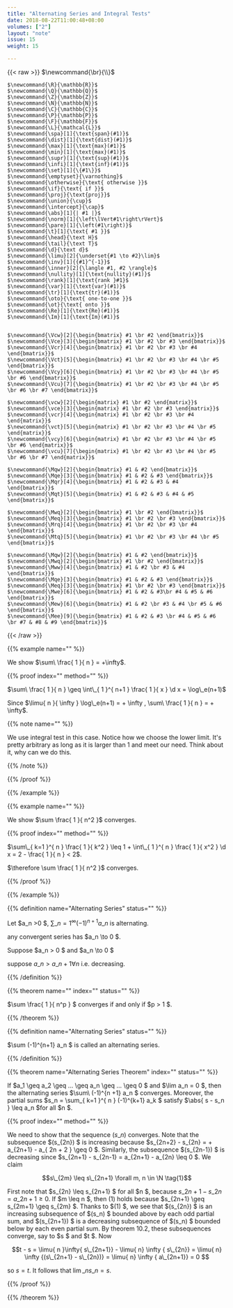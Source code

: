 ```yaml
---
title: "Alternating Series and Integral Tests"
date: 2018-08-22T11:00:48+08:00
volumes: ["2"]
layout: "note"
issue: 15
weight: 15

---
```


<!--more-->

<div class="latex-macros">
  {{< raw >}}
    $\newcommand{\br}{\\}$

    $\newcommand{\R}{\mathbb{R}}$
    $\newcommand{\Q}{\mathbb{Q}}$
    $\newcommand{\Z}{\mathbb{Z}}$
    $\newcommand{\N}{\mathbb{N}}$
    $\newcommand{\C}{\mathbb{C}}$
    $\newcommand{\P}{\mathbb{P}}$
    $\newcommand{\F}{\mathbb{F}}$
    $\newcommand{\L}{\mathcal{L}}$
    $\newcommand{\spa}[1]{\text{span}(#1)}$
    $\newcommand{\dist}[1]{\text{dist}(#1)}$
    $\newcommand{\max}[1]{\text{max}(#1)}$
    $\newcommand{\min}[1]{\text{max}(#1)}$
    $\newcommand{\supr}[1]{\text{sup}(#1)}$
    $\newcommand{\infi}[1]{\text{inf}(#1)}$
    $\newcommand{\set}[1]{\{#1\}}$
    $\newcommand{\emptyset}{\varnothing}$
    $\newcommand{\otherwise}{\text{ otherwise }}$
    $\newcommand{\if}{\text{ if }}$
    $\newcommand{\proj}{\text{proj}}$
    $\newcommand{\union}{\cup}$
    $\newcommand{\intercept}{\cap}$
    $\newcommand{\abs}[1]{| #1 |}$
    $\newcommand{\norm}[1]{\left\lVert#1\right\rVert}$
    $\newcommand{\pare}[1]{\left(#1\right)}$
    $\newcommand{\t}[1]{\text{ #1 }}$
    $\newcommand{\head}{\text H}$
    $\newcommand{\tail}{\text T}$
    $\newcommand{\d}{\text d}$
    $\newcommand{\limu}[2]{\underset{#1 \to #2}\lim}$
    $\newcommand{\inv}[1]{{#1}^{-1}}$
    $\newcommand{\inner}[2]{\langle #1, #2 \rangle}$
    $\newcommand{\nullity}[1]{\text{nullity}(#1)}$
    $\newcommand{\rank}[1]{\text{rank }#1}$
    $\newcommand{\var}[1]{\text{var}(#1)}$
    $\newcommand{\tr}[1]{\text{tr}(#1)}$
    $\newcommand{\oto}{\text{ one-to-one }}$
    $\newcommand{\ot}{\text{ onto }}$
    $\newcommand{\Re}[1]{\text{Re}(#1)}$
    $\newcommand{\Im}[1]{\text{Im}(#1)}$


    $\newcommand{\Vcw}[2]{\begin{bmatrix} #1 \br #2 \end{bmatrix}}$
    $\newcommand{\Vce}[3]{\begin{bmatrix} #1 \br #2 \br #3 \end{bmatrix}}$
    $\newcommand{\Vcr}[4]{\begin{bmatrix} #1 \br #2 \br #3 \br #4 \end{bmatrix}}$
    $\newcommand{\Vct}[5]{\begin{bmatrix} #1 \br #2 \br #3 \br #4 \br #5 \end{bmatrix}}$
    $\newcommand{\Vcy}[6]{\begin{bmatrix} #1 \br #2 \br #3 \br #4 \br #5 \br #6 \end{bmatrix}}$
    $\newcommand{\Vcu}[7]{\begin{bmatrix} #1 \br #2 \br #3 \br #4 \br #5 \br #6 \br #7 \end{bmatrix}}$

    $\newcommand{\vcw}[2]{\begin{matrix} #1 \br #2 \end{matrix}}$
    $\newcommand{\vce}[3]{\begin{matrix} #1 \br #2 \br #3 \end{matrix}}$
    $\newcommand{\vcr}[4]{\begin{matrix} #1 \br #2 \br #3 \br #4 \end{matrix}}$
    $\newcommand{\vct}[5]{\begin{matrix} #1 \br #2 \br #3 \br #4 \br #5 \end{matrix}}$
    $\newcommand{\vcy}[6]{\begin{matrix} #1 \br #2 \br #3 \br #4 \br #5 \br #6 \end{matrix}}$
    $\newcommand{\vcu}[7]{\begin{matrix} #1 \br #2 \br #3 \br #4 \br #5 \br #6 \br #7 \end{matrix}}$

    $\newcommand{\Mqw}[2]{\begin{bmatrix} #1 & #2 \end{bmatrix}}$
    $\newcommand{\Mqe}[3]{\begin{bmatrix} #1 & #2 & #3 \end{bmatrix}}$
    $\newcommand{\Mqr}[4]{\begin{bmatrix} #1 & #2 & #3 & #4 \end{bmatrix}}$
    $\newcommand{\Mqt}[5]{\begin{bmatrix} #1 & #2 & #3 & #4 & #5 \end{bmatrix}}$

    $\newcommand{\Mwq}[2]{\begin{bmatrix} #1 \br #2 \end{bmatrix}}$
    $\newcommand{\Meq}[3]{\begin{bmatrix} #1 \br #2 \br #3 \end{bmatrix}}$
    $\newcommand{\Mrq}[4]{\begin{bmatrix} #1 \br #2 \br #3 \br #4 \end{bmatrix}}$
    $\newcommand{\Mtq}[5]{\begin{bmatrix} #1 \br #2 \br #3 \br #4 \br #5 \end{bmatrix}}$

    $\newcommand{\Mqw}[2]{\begin{bmatrix} #1 & #2 \end{bmatrix}}$
    $\newcommand{\Mwq}[2]{\begin{bmatrix} #1 \br #2 \end{bmatrix}}$
    $\newcommand{\Mww}[4]{\begin{bmatrix} #1 & #2 \br #3 & #4 \end{bmatrix}}$
    $\newcommand{\Mqe}[3]{\begin{bmatrix} #1 & #2 & #3 \end{bmatrix}}$
    $\newcommand{\Meq}[3]{\begin{bmatrix} #1 \br #2 \br #3 \end{bmatrix}}$
    $\newcommand{\Mwe}[6]{\begin{bmatrix} #1 & #2 & #3\br #4 & #5 & #6 \end{bmatrix}}$
    $\newcommand{\Mew}[6]{\begin{bmatrix} #1 & #2 \br #3 & #4 \br #5 & #6 \end{bmatrix}}$
    $\newcommand{\Mee}[9]{\begin{bmatrix} #1 & #2 & #3 \br #4 & #5 & #6 \br #7 & #8 & #9 \end{bmatrix}}$
  {{< /raw >}}
</div>

{{% example name="" %}}

We show $\sum\ \frac{ 1 }{ n } = +\infty$.



{{% proof index="" method="" %}}

$\sum\ \frac{ 1 }{ n } \geq \int\_{ 1 }^{ n+1 } \frac{ 1 }{ x } \d x = \log\_e(n+1)$

Since $\limu{ n }{ \infty } \log\_e(n+1) = + \infty , \sum\ \frac{ 1 }{ n } = + \infty$.

{{% note name="" %}}

We use integral test in this case. Notice how we choose the lower limit. It's pretty arbitrary as long as it is larger than $1$ and meet our need. Think about it, why can we do this.

{{% /note %}}

{{% /proof %}}

{{% /example %}}

{{% example name="" %}}

We show $\sum \frac{ 1 }{ n^2 }$ converges.

{{% proof index="" method="" %}}

$\sum\_{ k=1 }^{ n } \frac{ 1 }{ k^2 } \leq 1 + \int\_{ 1 }^{ n } \frac{ 1 }{ x^2 } \d x = 2 - \frac{ 1 }{ n } < 2$.

$\therefore \sum \frac{ 1 }{ n^2 }$ converges.

{{% /proof %}}

{{% /example %}}

{{% definition name="Alternating Series" status="" %}}

Let $a\_n >0 $, $\sum\_{ n = 1 }^{ \infty } (-1)^{n+1} a\_n$ is alternating.

any convergent series has $a\_n \to 0 $.

Suppose $a\_n > 0 $ and $a\_n \to 0 $

suppose $a\_n > a\_{n+1} \forall n$ i.e. decreasing.

{{% /definition %}}

{{% theorem name="" index="" status="" %}}

$\sum \frac{ 1 }{ n^p } $ converges if and only if $p > 1 $.

{{% /theorem %}}

{{% definition name="Alternating Series" status="" %}}

$\sum (-1)^{n+1} a\_n $ is called an alternating series.

{{% /definition %}}


{{% theorem name="Alternating Series Theorem" index="" status="" %}}

If $a\_1 \geq a\_2 \geq ... \geq a\_n \geq ... \geq 0 $ and $\lim a\_n = 0 $, then the alternating series $\sum\ (-1)^{n +1} a\_n $ converges. Moreover, the partial sums $s\_n = \sum\_{ k=1 }^{ n } (-1)^{k+1} a\_k $ satisfy $\abs{ s - s\_n } \leq a\_n $for all $n $.

{{% proof index="" method="" %}}

We need to show that the sequence $(s\_n)$ converges. Note that the subsequence $(s\_{2n}) $ is increasing because $s\_{2n+2} - s\_{2n} = + a\_{2n+1} - a\_{ 2n + 2 } \geq 0 $. Similarly, the subsequence $(s\_{2n-1}) $ is decreasing since $s\_{2n+1} - s\_{2n-1} = a\_{2n+1} - a\_{2n} \leq 0 $. We claim

$$s\_{2m} \leq s\_{2n+1} \forall m, n \in \N  \tag{1}$$

First note that $s\_{2n} \leq s\_{2n+1} $ for all $n $, because $s\_{2n+1} -s\_{2n} = a\_{2n+1} \geq 0$. If $m \leq n $, then $(1)$ holds because $s\_{2n+1} \geq s\_{2m+1} \geq s\_{2m} $. Thanks to $(1) $, we see that $(s\_{2n}) $ is an increasing subsequence of $(s\_n) $ bounded above by each odd partial sum, and $(s\_{2n+1}) $ is a decreasing subsequence of $(s\_n) $ bounded below by each even partial sum. By theorem 10.2, these subsequences converge, say to $s $ and $t $. Now

$$t - s = \limu{ n  }\infty{ s\_{2n+1}} - \limu{ n} \infty { s\_{2n}} = \limu{ n} \infty {(s\_{2n+1} - s\_{2n})} = \limu{ n} \infty { a\_{2n+1}} = 0 $$

so $s = t$. It follows that $\lim\_n s\_n = s$.

{{% /proof %}}

{{% /theorem %}}



